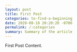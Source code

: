```yaml
---
layout: post
title: First Post
categories: to-find-a-beginning
date: 2020-08-18 20:20:20 -0700
permalink: /:categories
summary: Summary of the article
---
```

First Post Content.
